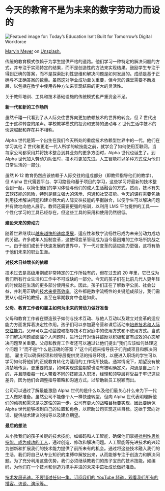 # 今天的教育不是为未来的数字劳动力而设的

![Featued image for: Today’s Education Isn’t Built for Tomorrow’s Digital Workforce](https://cdn.thenewstack.io/media/2025/03/3a9a81e8-marvin-meyer-syto3xs06fu-unsplash-1024x683.jpg)

[Marvin Meyer](https://unsplash.com/@marvelous?utm_content=creditCopyText&utm_medium=referral&utm_source=unsplash) on [Unsplash.](https://unsplash.com/photos/people-sitting-down-near-table-with-assorted-laptop-computers-SYTO3xs06fU?utm_content=creditCopyText&utm_medium=referral&utm_source=unsplash)

传统的教育模式依赖于为学生提供严格的道路。他们学习一种特定的解决问题的方式，并专注于实现特定的结果，而不是创造性的方法来实现结果。鼓励学生专注于得到正确的答案，而不是探索批判性思维和解决问题是如何发展的。成绩是基于正确与不正确答案的数量。虽然这对学业成功至关重要，但今天的课堂需要不断发展，以包括在教学中使用各种方法来实现结果的更大的灵活性。

关于教师培训、工具和技术基础设施的传统模式也严重资金不足。

**新一代和新的工作场所**

虽然千禧一代看到了从人际交往世界向更加依赖技术的世界的转变，但 Z 世代出生于这种转变的尾声。学校教学模式的投资和支持的波动与 Z 世代生活中技术的快速崛起和存在并不相称。

Alpha 世代是第一个出生在我们今天所处的重度技术依赖型世界中的一代。他们在学习其他 Z 世代和更老一代人所学的软技能之前，就学会了如何使用互联网。当每家公司都采用并将技术整合到其业务的更多方面时，Alpha 世代也诞生了。到 Alpha 世代加入劳动力队伍时，技术将更加先进。人工智能将以多种方式成为他们日常生活的一部分。

虽然 K-12 教育仍然应该依赖于人际交往的组成部分（即教师指导他们的教学），但 Alpha 世代需要平台、学习路径和基于项目的学习，这些学习将最新的技术整合到一起，以简化他们的学习体验与他们的成人生活融合的方式。然而，技术有失去软技能的风险，特别是建立强大的演示、沟通和社交技能。今天的课程需要包括利用技术解决问题和建立强大的人际交往技能的平衡融合，以便学生可以解决问题并有效地向他人展示。教师还需要更强的培训，以利用 LMS 平台提供的工具——个性化学习的工具已经存在，但这些工具的采用和使用仍然很低。

**建设未来的劳动力**

随着世界继续以[越来越快的速度发展](https://thenewstack.io/ai-is-evolving-rapidly-heres-how-developers-can-keep-pace/)，适应性和数字流畅性已成为未来劳动力成功的关键。许多成年人抵制变革，这使得变革管理成为当今最困难的工作场所挑战之一。由于他们成长于快速发展的世界中，下一代对变革的适应能力更强，这将有助于他们未来的职业生涯。

**对技术日益增长的依赖**

技术过去是高级用例或非常特定的工作所独有的，但在过去的 20 年里，它已成为我们所有行业生活和工作中不可或缺的一部分。今天的孩子们在比前几代人更年轻的时候就在生活的更多部分使用技术。因此，孩子们正在了解数字公民、社会公益，并利用正确的[技术来提高效率](https://thenewstack.io/focus-on-outcomes-to-deliver-effective-technology-change/)。这些都是数字流畅性的关键组成部分，我们需要从小就开始教授，甚至在早期教育中也是如此。

**父母、教育工作者和雇主如何为未来的劳动力做好准备**

父母和教育工作者在塑造孩子如何与技术互动、与他人互动以及建立对变革的适应能力方面发挥着决定性作用。孩子们可以参加夏令营和课后活动来[培养技术和人际交往能力](https://thenewstack.io/ai-demands-more-than-just-technical-skills-from-developers/)。父母可以主动监控和指导技术在家庭中的使用方式和不使用方式。当孩子们解决问题或面临个人问题时，进行公开对话并鼓励以积极和富有成效的心态解决问题至关重要。父母和教育工作者还可以通过让他们提出“我们应该如何处理这个问题？”而不是“什么是正确的答案？”这个问题来指导孩子们完成项目和解决问题。
雇主可以确保经理和领导层提供灵活的指导环境，以便进入职场的学生可以学习如何将他们的正规教育转化为适用的工作场所技能。通常情况下，期望没有被清楚地传达，更重要的是，如何实现这些期望也没有被明确定义。沟通是自上而下的，并且随着每一代人带着不同的技能进入职场，经理和领导层将受益于牢记这些差异，因为他们会调整指导策略和沟通方式，以帮助新员工脱颖而出。

公司可以通过了解最能激励 Alpha 世代的是什么以及他们最关心什么来为下一代工人做好准备。虽然公司不能像个人一样快速转型，但向 Alpha 世代表明理解他们的动机和需求是决定性的第一步。公司有更大的战略目标要实现，因此要确保 Alpha 世代能够找到自己的位置和角色，以帮助公司实现这些目标。这始于双向对话、提供战术建议的指导以及建立期望。

**最后的想法**

从小教我们的孩子关键的技术技能，如编码和人工智能，确保他们掌握[批判性思维技能，成为成功的工人](https://thenewstack.io/software-developers-are-becoming-critical-members-in-the-us-space-force/)，通过创造、修改和解决问题。人工智能等先进技术的兴起为创新和扩展我们的技术能力提供了前所未有的机会。通过将这些技术融入我们的生活，我们将自己从专业知识的束缚中解放出来，从而能够专注于创造力和解决问题。为了充分利用这些优势，我们必须继续教我们的孩子宝贵的技术技能，如编码，为他们在一个技术和创造力携手并进的未来中茁壮成长做好准备。

[技术发展迅速，不要错过任何一集。订阅我们的 YouTube 频道，观看我们所有的播客、访谈、演示等。](https://youtube.com/thenewstack?sub_confirmation=1)